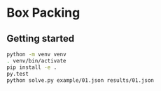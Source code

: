 # Box Packing

## Getting started

```sh
python -m venv venv
. venv/bin/activate
pip install -e .
py.test
python solve.py example/01.json results/01.json
```
